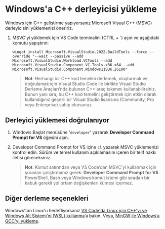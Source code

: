 <h1 data-loc-id="walkthrough.windows.install.compiler">Windows'a C++ derleyicisi yükleme</h1>
<p data-loc-id="walkthrough.windows.text1">Windows için C++ geliştirme yapıyorsanız Microsoft Visual C++ (MSVC) derleyicisini yüklemenizi öneririz.</p>
<ol>
<li><p data-loc-id="walkthrough.windows.text2">MSVC'yi yüklemek için VS Code terminalini (CTRL + `) açın ve aşağıdaki komutu yapıştırın:
</p><pre><code style="white-space: pre-wrap;">winget install Microsoft.VisualStudio.2022.BuildTools --force --override "--wait --passive --add Microsoft.VisualStudio.Workload.VCTools --add Microsoft.VisualStudio.Component.VC.Tools.x86.x64 --add Microsoft.VisualStudio.Component.Windows11SDK.26100"</code></pre>
</li>
<blockquote>
<p><strong data-loc-id="walkthrough.windows.note1">Not</strong>: <span data-loc-id="walkthrough.windows.note1.text">Herhangi bir C++ kod temelini derlemek, oluşturmak ve doğrulamak için Visual Studio Code ile birlikte Visual Studio Derleme Araçları’nda bulunan C++ araç takımını kullanabilirsiniz. Bunun yanı sıra, bu C++ kod temelini geliştirmek için etkin olarak kullandığınız geçerli bir Visual Studio lisansına (Community, Pro veya Enterprise) sahip olursunuz.</span></p>
</blockquote>

</ol>
<h2 data-loc-id="walkthrough.windows.verify.compiler">Derleyici yüklemesi doğrulanıyor</h2>
<ol>
<li><p data-loc-id="walkthrough.windows.open.command.prompt">Windows Başlat menüsüne '<code>developer</code>' yazarak <strong>Developer Command Prompt for VS</strong> öğesini açın.</p>
</li>
<li><p data-loc-id="walkthrough.windows.check.install"><span>Developer Command Prompt for VS</span> içine <code>cl</code> yazarak MSVC yüklemenizi kontrol edin. Sürüm ve temel kullanım açıklamasını içeren bir telif hakkı iletisi göreceksiniz.</p>
<blockquote>
<p><strong data-loc-id="walkthrough.windows.note2">Not</strong>: <span data-loc-id="walkthrough.windows.note2.text">Komut satırından veya VS Code’dan MSVC’yi kullanmak için şuradan çalıştırmanız gerek: <strong>Developer Command Prompt for VS</strong>. <span>PowerShell</span>, <span>Bash</span> veya Windows komut istemi gibi sıradan bir kabuk gerekli yol ortam değişkenleri kümesi içermez.</span></p>
</blockquote>
</li>
</ol>
<h2 data-loc-id="walkthrough.windows.other.compilers">Diğer derleme seçenekleri</h2>
<p data-loc-id="walkthrough.windows.text3">Windows'tan Linux'u hedefliyorsanız <a href="https://code.visualstudio.com/docs/cpp/config-wsl" data-loc-id="walkthrough.windows.link.title1">VS Code'da Linux için C++’yı ve Windows Alt Sistemi’ni (WSL) kullanma</a>‘a bakın. Veya, <a href="https://code.visualstudio.com/docs/cpp/config-mingw" data-loc-id="walkthrough.windows.link.title2">MinGW ile Windows’a GCC'yi yükleme</a>.</p>